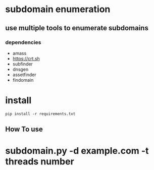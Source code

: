 # subdomain enumeration

## use multiple tools to enumerate subdomains

### dependencies


- amass
- https://crt.sh
- subfinder
- dnsgen
- assetfinder
- findomain

# install 
``` pip install -r requirements.txt ```
## How To use

# subdomain.py -d example.com -t threads number